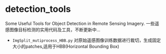# detection_tools
Some Useful Tools for Object Detection in Remote Sensing Imagery. 一些遥感图像目标检测的实用代码及工具，不断更新中...

* `ImgSplit_mutiprocess_HBB.py`
对原始遥感图像训练数据进行裁切，生成固定大小的patches,适用于HBB(Horizontal Bounding Box)
